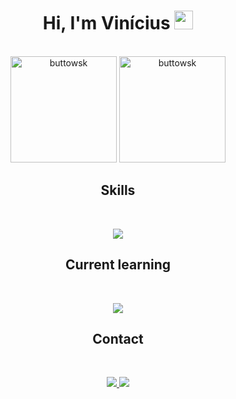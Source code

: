 <h1 align="center">Hi, I'm Vinícius <img src="https://media.giphy.com/media/hvRJCLFzcasrR4ia7z/giphy.gif" width="30px"/></h1>
<br/>
<div align="center" >
 <img height="170rem" src="https://github-readme-stats.vercel.app/api/top-langs?username=buttowsk&show_icons=true&layout=compact&theme=tokyonight&border_radius=12" alt="buttowsk" />
 <img height="170rem" src="https://github-readme-stats.vercel.app/api?username=buttowsk&show_icons=true&theme=tokyonight&include_all_commits=true" alt="buttowsk" />
</div>
 
<h2 align="center">Skills </h2>

<div style="display: inline_block"><br>
<p align="center">
  <a href="https://skillicons.dev" target="_blank">
    <img src="https://skillicons.dev/icons?i=rabbitmq,graphql,aws,python,django,flask,nodejs,docker,idea,ts,js,react,tailwind,styledcomponents,css,htmlh&perline=6"" />
  </a>
</p>
</div>
  
<h2 align="center">Current learning</h2>
<div style="display: inline_block"><br>
<p align="center">
  <a href="https://skillicons.dev" target="_blank">
    <img src="https://skillicons.dev/icons?i=kubernetes" />
  </a>
</p>
</div>

  
<h2 align="center">Contact </h2>

<div style="display: inline_block"><br>
<p align="center">
  <a href="https://discord.gg/yqfh8yha">
    <img src="https://skillicons.dev/icons?i=discord" />
  </a>
  <a href="https://www.linkedin.com/in/vinicius00nunes/">
    <img src="https://skillicons.dev/icons?i=linkedin" />
  </a>
</p>
</div>

